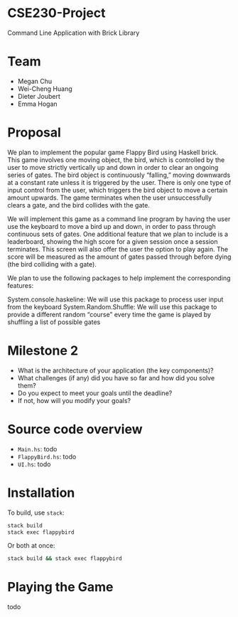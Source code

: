 # CSE230-Project
Command Line Application with Brick Library

# Team

* Megan Chu
* Wei-Cheng Huang
* Dieter Joubert 
* Emma Hogan

# Proposal
We plan to implement the popular game Flappy Bird using Haskell brick. This game involves one moving object, the bird, which is controlled by the user to move strictly vertically up and down in order to clear an ongoing series of gates. The bird object is continuously “falling,” moving downwards at a constant rate unless it is triggered by the user. There is only one type of input control from the user, which triggers the bird object to move a certain amount upwards. The game terminates when the user unsuccessfully clears a gate, and the bird collides with the gate.

We will implement this game as a command line program by having the user use the keyboard to move a bird up and down, in order to pass through continuous sets of gates. One additional feature that we plan to include is a leaderboard, showing the high score for a given session once a session terminates. This screen will also offer the user the option to play again. The score will be measured as the amount of gates passed through before dying (the bird colliding with a gate). 

We plan to use the following packages to help implement the corresponding features:

System.console.haskeline: We will use this package to process user input from the keyboard
System.Random.Shuffle: We will use this package to provide a different random “course” every time the game is played by shuffling a list of possible gates

# Milestone 2

* What is the architecture of your application (the key components)?
* What challenges (if any) did you have so far and how did you solve them?
* Do you expect to meet your goals until the deadline?
* If not, how will you modify your goals?

# Source code overview

* `Main.hs`: todo
* `FlappyBird.hs`: todo
* `UI.hs`: todo

# Installation

To build, use `stack`:

```bash
stack build
stack exec flappybird
```

Or both at once:
```bash
stack build && stack exec flappybird
```

# Playing the Game
 todo
